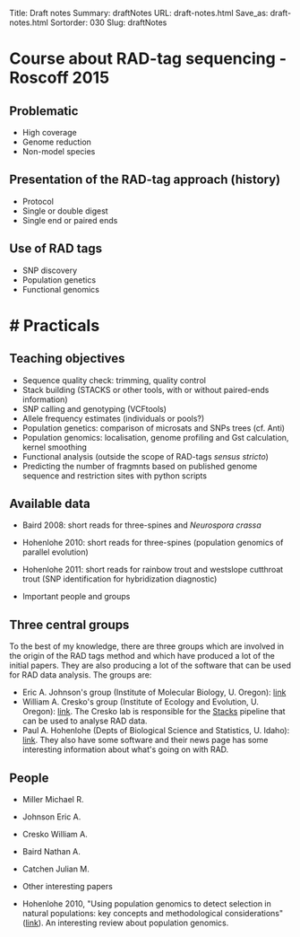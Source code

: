 Title: Draft notes
Summary: draftNotes
URL: draft-notes.html
Save_as: draft-notes.html
Sortorder: 030
Slug: draftNotes

Course about RAD-tag sequencing - Roscoff 2015
==============================================

Problematic
-----------

-   High coverage
-   Genome reduction
-   Non-model species

Presentation of the RAD-tag approach (history)
----------------------------------------------

-   Protocol
-   Single or double digest
-   Single end or paired ends

Use of RAD tags
---------------

-   SNP discovery
-   Population genetics
-   Functional genomics

\#
Practicals
==========

Teaching objectives
-------------------

-   Sequence quality check: trimming, quality control
-   Stack building (STACKS or other tools, with or without paired-ends
    information)
-   SNP calling and genotyping (VCFtools)
-   Allele frequency estimates (individuals or pools?)
-   Population genetics: comparison of microsats and SNPs trees (cf.
    Anti)
-   Population genomics: localisation, genome profiling and Gst
    calculation, kernel smoothing
-   Functional analysis (outside the scope of RAD-tags *sensus stricto*)
-   Predicting the number of fragmnts based on published genome sequence
    and restriction sites with python scripts

Available data
--------------

-   Baird 2008: short reads for three-spines and *Neurospora crassa*
-   Hohenlohe 2010: short reads for three-spines (population genomics of
    parallel evolution)
-   Hohenlohe 2011: short reads for rainbow trout and westslope
    cutthroat trout (SNP identification for hybridization diagnostic)

-   Important people and groups

Three central groups
--------------------

To the best of my knowledge, there are three groups which are involved
in the origin of the RAD tags method and which have produced a lot of
the initial papers. They are also producing a lot of the software that
can be used for RAD data analysis. The groups are:
-   Eric A. Johnson's group (Institute of Molecular Biology, U. Oregon):
    [link](http://molbio.uoregon.edu/johnson/)
-   William A. Cresko's group (Institute of Ecology and Evolution, U.
    Oregon): [link](http://creskolab.uoregon.edu/). The Cresko lab is
    responsible for the [Stacks](http://creskolab.uoregon.edu/stacks/)
    pipeline that can be used to analyse RAD data.
-   Paul A. Hohenlohe (Depts of Biological Science and Statistics, U.
    Idaho): [link](http://webpages.uidaho.edu/hohenlohe/index.html).
    They also have some software and their news page has some
    interesting information about what's going on with RAD.

People
------

-   Miller Michael R.
-   Johnson Eric A.
-   Cresko William A.
-   Baird Nathan A.
-   Catchen Julian M.

-   Other interesting papers

-   Hohenlohe 2010, "Using population genomics to detect selection in
    natural populations: key concepts and methodological considerations"
    ([link](http://www.ncbi.nlm.nih.gov/pmc/articles/PMC3016716/)). An
    interesting review about population genomics.


